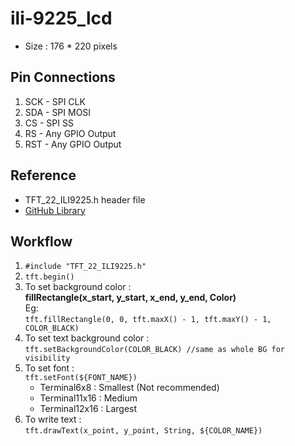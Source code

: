 # ili-9225_lcd
- Size : 176 * 220 pixels

## Pin Connections
1. SCK - SPI CLK
2. SDA - SPI MOSI
3. CS  - SPI SS
4. RS  - Any GPIO Output
5. RST - Any GPIO Output

## Reference
- TFT_22_ILI9225.h header file 
- [GitHub Library](https://github.com/Nkawu/TFT_22_ILI9225)

## Workflow
1. ```#include "TFT_22_ILI9225.h"```
2. ```tft.begin()```
3. To set background color : <br>
   **fillRectangle(x_start, y_start, x_end, y_end, Color)**<br>
   Eg:<br>
   ```tft.fillRectangle(0, 0, tft.maxX() - 1, tft.maxY() - 1, COLOR_BLACK)```
4. To set text background color :<br>
   ```tft.setBackgroundColor(COLOR_BLACK) //same as whole BG for visibility```
5. To set font :<br>
   ```tft.setFont(${FONT_NAME})```
   - Terminal6x8   : Smallest (Not recommended)
   - Terminal11x16 : Medium
   - Terminal12x16 : Largest
6. To write text :<br>
   ```tft.drawText(x_point, y_point, String, ${COLOR_NAME})```
   

   